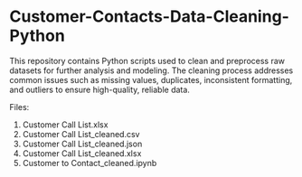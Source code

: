 # Customer-Contacts-Data-Cleaning-Python

This repository contains Python scripts used to clean and preprocess raw datasets for further analysis and modeling. The cleaning process addresses common issues such as missing values, duplicates, inconsistent formatting, and outliers to ensure high-quality, reliable data.

Files:
  1. Customer Call List.xlsx
  2. Customer Call List_cleaned.csv
  3. Customer Call List_cleaned.json
  4. Customer Call List_cleaned.xlsx
  5. Customer to Contact_cleaned.ipynb

